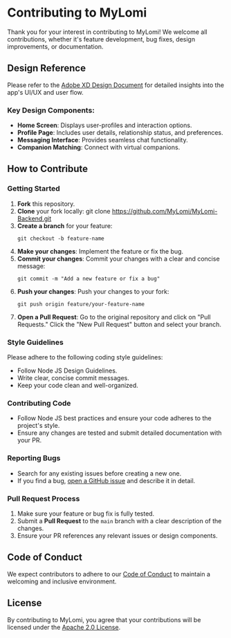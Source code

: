 # Contributing to MyLomi

Thank you for your interest in contributing to MyLomi! We welcome all contributions, whether it's feature development, bug fixes, design improvements, or documentation.

## Design Reference
Please refer to the [Adobe XD Design Document](https://xd.adobe.com/view/795aa0a0-2b73-4179-b83b-de9ec93a218d-2c09/grid) for detailed insights into the app's UI/UX and user flow.

### Key Design Components:
- **Home Screen**: Displays user-profiles and interaction options.
- **Profile Page**: Includes user details, relationship status, and preferences.
- **Messaging Interface**: Provides seamless chat functionality.
- **Companion Matching**: Connect with virtual companions.

## How to Contribute

### Getting Started
1. **Fork** this repository.
2. **Clone** your fork locally:
git clone https://github.com/MyLomi/MyLomi-Backend.git
3. **Create a branch** for your feature:
    ```
    git checkout -b feature-name
4. **Make your changes**: Implement the feature or fix the bug.
5. **Commit your changes**: Commit your changes with a clear and concise message:
   ```
   git commit -m "Add a new feature or fix a bug"
6. **Push your changes**: Push your changes to your fork:
   ```
   git push origin feature/your-feature-name
7. **Open a Pull Request**: Go to the original repository and click on "Pull Requests." Click the "New Pull Request" button and select your branch.

### Style Guidelines
Please adhere to the following coding style guidelines:

- Follow Node JS Design Guidelines.
- Write clear, concise commit messages.
- Keep your code clean and well-organized.

### Contributing Code
- Follow Node JS best practices and ensure your code adheres to the project's style.
- Ensure any changes are tested and submit detailed documentation with your PR.

### Reporting Bugs
- Search for any existing issues before creating a new one.
- If you find a bug, [open a GitHub issue](https://github.com/yohannescodes/MyLomi/issues/new) and describe it in detail.

### Pull Request Process
1. Make sure your feature or bug fix is fully tested.
2. Submit a **Pull Request** to the `main` branch with a clear description of the changes.
3. Ensure your PR references any relevant issues or design components.

## Code of Conduct
We expect contributors to adhere to our [Code of Conduct](CODE_OF_CONDUCT.md) to maintain a welcoming and inclusive environment.

## License
By contributing to MyLomi, you agree that your contributions will be licensed under the [Apache 2.0 License](LICENSE).
